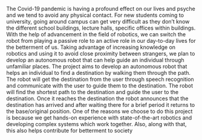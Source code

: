 The Covid-19 pandemic is having a profound effect on our lives and psyche and we tend to avoid any
physical contact. For new students coming to university, going around campus can get very difficult
as they don’t know the different school buildings, lecture halls, specific offices within buildings. With
the help of advancement in the field of robotics, we can switch the robot from playing a passive role
to an active role in our day-to-day lives for the betterment of us. Taking advantage of increasing
knowledge on robotics and using it to avoid close proximity between strangers, we plan to develop an
autonomous robot that can help guide an individual through unfamiliar places.
The project aims to develop an autonomous robot that helps an individual to find a destination by
walking them through the path. The robot will get the destination from the user through speech
recognition and communicate with the user to guide them to the destination. The robot will find the
shortest path to the destination and guide the user to the destination. Once it reaches the destination
the robot announces that the destination has arrived and after waiting there for a brief period it returns
to the base/original position.
One of the reasons we choose to do this project is because we get hands-on experience with
state-of-the-art robotics and developing complex systems which work together. Also, along with that,
this also helps contribute for betterment to society
